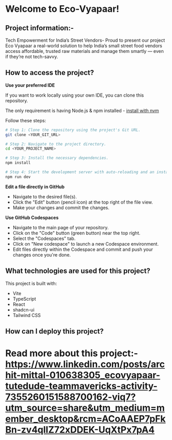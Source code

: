 # Welcome to Eco-Vyapaar!

## Project information:-

Tech Empowerment for India’s Street Vendors-
Proud to present our project Eco Vyapaar a real-world solution to help India’s small street food vendors access affordable, trusted raw materials and manage them smartly — even if they’re not tech-savvy.

## How to access the project?
**Use your preferred IDE**

If you want to work locally using your own IDE, you can clone this repository.

The only requirement is having Node.js & npm installed - [install with nvm](https://github.com/nvm-sh/nvm#installing-and-updating)

Follow these steps:

```sh
# Step 1: Clone the repository using the project's Git URL.
git clone <YOUR_GIT_URL>

# Step 2: Navigate to the project directory.
cd <YOUR_PROJECT_NAME>

# Step 3: Install the necessary dependencies.
npm install

# Step 4: Start the development server with auto-reloading and an instant preview.
npm run dev
```

**Edit a file directly in GitHub**

- Navigate to the desired file(s).
- Click the "Edit" button (pencil icon) at the top right of the file view.
- Make your changes and commit the changes.

**Use GitHub Codespaces**

- Navigate to the main page of your repository.
- Click on the "Code" button (green button) near the top right.
- Select the "Codespaces" tab.
- Click on "New codespace" to launch a new Codespace environment.
- Edit files directly within the Codespace and commit and push your changes once you're done.

## What technologies are used for this project?

This project is built with:

- Vite
- TypeScript
- React
- shadcn-ui
- Tailwind CSS

## How can I deploy this project?

# Read more about this project:- https://www.linkedin.com/posts/archit-mittal-010638305_ecovyapaar-tutedude-teammavericks-activity-7355260151588700162-viq7?utm_source=share&utm_medium=member_desktop&rcm=ACoAAEP7pFkBn-zv4qlIZ72xDDEK-UqXtPx7pA4
